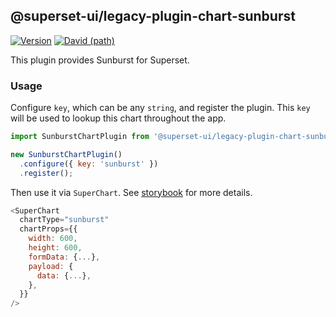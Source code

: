 ## @superset-ui/legacy-plugin-chart-sunburst

[![Version](https://img.shields.io/npm/v/@superset-ui/legacy-plugin-chart-sunburst.svg?style=flat-square)](https://img.shields.io/npm/v/@superset-ui/legacy-plugin-chart-sunburst.svg?style=flat-square)
[![David (path)](https://img.shields.io/david/apache-superset/superset-ui-plugins.svg?path=packages%2Fsuperset-ui-legacy-plugin-chart-sunburst&style=flat-square)](https://david-dm.org/apache-superset/superset-ui-plugins?path=packages/superset-ui-legacy-plugin-chart-sunburst)

This plugin provides Sunburst for Superset.

### Usage

Configure `key`, which can be any `string`, and register the plugin. This `key` will be used to lookup this chart throughout the app.

```js
import SunburstChartPlugin from '@superset-ui/legacy-plugin-chart-sunburst';

new SunburstChartPlugin()
  .configure({ key: 'sunburst' })
  .register();
```

Then use it via `SuperChart`. See [storybook](https://apache-superset.github.io/superset-ui-plugins/?selectedKind=plugin-chart-sunburst) for more details.

```js
<SuperChart
  chartType="sunburst"
  chartProps={{
    width: 600,
    height: 600,
    formData: {...},
    payload: {
      data: {...},
    },
  }}
/>
```